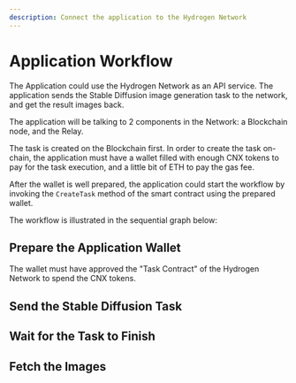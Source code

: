 ```yaml
---
description: Connect the application to the Hydrogen Network
---
```


# Application Workflow

The Application could use the Hydrogen Network as an API service. The application sends the Stable Diffusion image generation task to the network, and get the result images back.

The application will be talking to 2 components in the Network: a Blockchain node, and the Relay.

The task is created on the Blockchain first. In order to create the task on-chain, the application must have a wallet filled with enough CNX tokens to pay for the task execution, and a little bit of ETH to pay the gas fee.

After the wallet is well prepared, the application could start the workflow by invoking the `CreateTask` method of the smart contract using the prepared wallet.

The workflow is illustrated in the sequential graph below:



## Prepare the Application Wallet

The wallet must have approved the "Task Contract" of the Hydrogen Network to spend the CNX tokens.

## Send the Stable Diffusion Task

## Wait for the Task to Finish

## Fetch the Images

